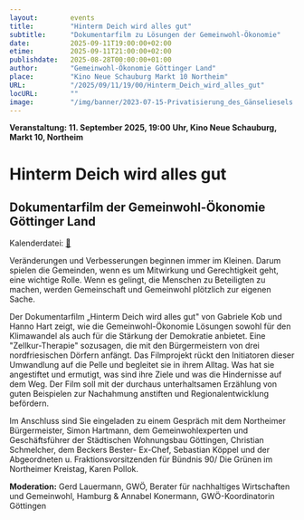 ```yaml
---
layout:        events
title:         "Hinterm Deich wird alles gut"
subtitle:      "Dokumentarfilm zu Lösungen der Gemeinwohl-Ökonomie"
date:          2025-09-11T19:00:00+02:00
etime:         2025-09-11T21:00:00+02:00
publishdate:   2025-08-28T00:00:00+01:00
author:        "Gemeinwohl-Ökonomie Göttinger Land"
place:         "Kino Neue Schauburg Markt 10 Northeim"
URL:           "/2025/09/11/19/00/Hinterm_Deich_wird_alles_gut"
locURL:        ""
image:         "/img/banner/2023-07-15-Privatisierung_des_Gänseliesels.jpg"
---
```


**Veranstaltung: 11. September 2025, 19:00 Uhr, Kino Neue Schauburg, Markt 10, Northeim**

Hinterm Deich wird alles gut
===========

 Dokumentarfilm der Gemeinwohl-Ökonomie Göttinger Land
-----------


Kalenderdatei: [📆](/ics/2025-09-11_19-00_hinterm_deich_wird_alles_gut.ics)

Veränderungen und Verbesserungen beginnen immer im Kleinen. Darum spielen die Gemeinden, wenn es um Mitwirkung und Gerechtigkeit geht, eine wichtige Rolle. Wenn es gelingt, die Menschen zu Beteiligten zu machen, werden Gemeinschaft und Gemeinwohl plötzlich zur eigenen Sache.

Der Dokumentarfilm „Hinterm Deich wird alles gut" von Gabriele Kob und Hanno Hart zeigt, wie die Gemeinwohl-Ökonomie Lösungen sowohl für den Klimawandel als auch für die Stärkung der Demokratie anbietet. Eine "Zellkur-Therapie" sozusagen, die mit den Bürgermeistern von drei nordfriesischen Dörfern anfängt. Das Filmprojekt rückt den Initiatoren dieser Umwandlung auf die Pelle und begleitet sie in ihrem Alltag. Was hat sie angestiftet und ermutigt, was sind ihre Ziele und was die Hindernisse auf dem Weg. Der Film soll mit der durchaus unterhaltsamen Erzählung von guten Beispielen zur Nachahmung anstiften und Regionalentwicklung befördern.

Im Anschluss sind Sie eingeladen zu einem Gespräch mit dem Northeimer Bürgermeister, Simon Hartmann, dem Gemeinwohlexperten und Geschäftsführer der Städtischen Wohnungsbau Göttingen, Christian Schmelcher, dem Beckers Bester- Ex-Chef, Sebastian Köppel und der Abgeordneten u. Fraktionsvorsitzenden für Bündnis 90/ Die Grünen im Northeimer Kreistag, Karen Pollok.

**Moderation:** Gerd Lauermann, GWÖ, Berater für nachhaltiges Wirtschaften und Gemeinwohl, Hamburg & Annabel Konermann, GWÖ-Koordinatorin Göttingen

